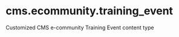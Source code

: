 cms.ecommunity.training_event
===============================

Customized CMS e-community Training Event content type

